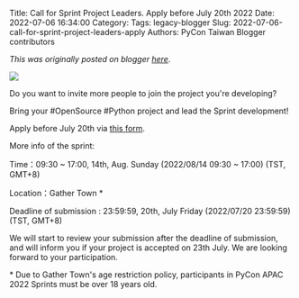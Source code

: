 Title: Call for Sprint Project Leaders. Apply before July 20th 2022
Date: 2022-07-06 16:34:00
Category:
Tags: legacy-blogger
Slug: 2022-07-06-call-for-sprint-project-leaders-apply
Authors: PyCon Taiwan Blogger contributors

*This was originally posted on blogger [here](https://pycontw.blogspot.com/2022/07/call-for-sprint-project-leaders-apply.html)*.

<!--more-->







[![](https://blogger.googleusercontent.com/img/b/R29vZ2xl/AVvXsEg-3113JaB_H51HM0ZZ8Nv2mS8Y-VqvqzgJfI6HFP-Th2RsG3-2zfQ_dkf51rOb54EvZ38OuEh4vnIqLa9ghLP8gb6c_iwtyzu20IzzoIFhEAR3xjY_RfJrl2AEAD1wew6k7Vdjgrqu-2yGzlGX8ZgtNXkeqp_h7rOGoXoNtpZamTfvohHSOez-DcCH/s320/sprint-leader.png)](https://blogger.googleusercontent.com/img/b/R29vZ2xl/AVvXsEg-3113JaB_H51HM0ZZ8Nv2mS8Y-VqvqzgJfI6HFP-Th2RsG3-2zfQ_dkf51rOb54EvZ38OuEh4vnIqLa9ghLP8gb6c_iwtyzu20IzzoIFhEAR3xjY_RfJrl2AEAD1wew6k7Vdjgrqu-2yGzlGX8ZgtNXkeqp_h7rOGoXoNtpZamTfvohHSOez-DcCH/s1060/sprint-leader.png)  




Do you want to invite more people to join the project you're developing?

Bring your #OpenSource #Python project and lead the Sprint development!

Apply before July 20th via [this form](https://docs.google.com/forms/d/e/1FAIpQLScEDtHk_FAW7jekNuOwngxYSV8KX8aiajQLeKjRJ5rJQmkm1g/viewform).




More info of the sprint:

Time：09:30 ~ 17:00, 14th, Aug. Sunday (2022/08/14 09:30 ~ 17:00) (TST, GMT+8)

Location：Gather Town \*




Deadline of submission : 23:59:59, 20th, July Friday (2022/07/20 23:59:59) (TST, GMT+8)




We will start to review your submission after the deadline of submission, and will inform you if your project is accepted on 23th July. We are looking forward to your participation.




\* Due to Gather Town's age restriction policy, participants in PyCon APAC 2022 Sprints must be over 18 years old.

